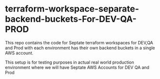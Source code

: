 # terraform-workspace-separate-backend-buckets-For-DEV-QA-PROD

This repo contains the code for Septate terraform workspaces for DEV,QA and Prod with each environment has their own backend buckets in a single AWS account. 

This setup is for testing purposes in actual real world production environment where we will have Septate AWS Accounts for DEV QA and Prod 